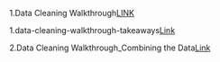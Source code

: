 1.Data Cleaning Walkthrough[LINK](https://github.com/Rish1382/Data-Cleaning-Projects/blob/main/1.Data%20Cleaning%20Walkthrough.ipynb)

1.data-cleaning-walkthrough-takeaways[Link](https://github.com/Rish1382/Data-Cleaning-Projects/blob/main/1.data-cleaning-walkthrough-takeaways.pdf)

2.Data Cleaning Walkthrough_Combining the Data[Link](https://github.com/Rish1382/Data-Cleaning-Projects/blob/main/2.Data%20Cleaning%20Walkthrough_Combining%20the%20Data.ipynb)
